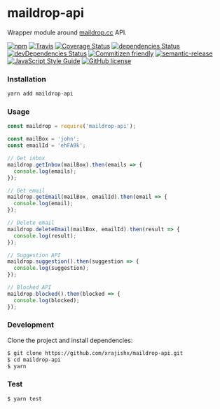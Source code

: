 # maildrop-api
Wrapper module around [maildrop.cc](https://maildrop.cc) API.

[![npm](https://img.shields.io/npm/v/maildrop-api.svg)](https://www.npmjs.com/package/maildrop-api)
[![Travis](https://img.shields.io/travis/xrajishx/maildrop-api.svg)](https://travis-ci.org/xrajishx/maildrop-api)
[![Coverage Status](https://coveralls.io/repos/github/xrajishx/maildrop-api/badge.svg)](https://coveralls.io/github/xrajishx/maildrop-api)
[![dependencies Status](https://david-dm.org/xrajishx/maildrop-api/status.svg)](https://david-dm.org/xrajishx/maildrop-api)
[![devDependencies Status](https://david-dm.org/xrajishx/maildrop-api/dev-status.svg)](https://david-dm.org/xrajishx/maildrop-api?type=dev)
[![Commitizen friendly](https://img.shields.io/badge/commitizen-friendly-brightgreen.svg)](http://commitizen.github.io/cz-cli/)
[![semantic-release](https://img.shields.io/badge/%20%20%F0%9F%93%A6%F0%9F%9A%80-semantic--release-e10079.svg)](https://github.com/semantic-release/semantic-release)
[![JavaScript Style Guide](https://img.shields.io/badge/code_style-standard-brightgreen.svg)](https://standardjs.com)
[![GitHub license](https://img.shields.io/badge/license-MIT-blue.svg)](https://raw.githubusercontent.com/xrajishx/maildrop-api/master/LICENSE)

### Installation

```bash
yarn add maildrop-api
```
### Usage
```javascript
const maildrop = require('maildrop-api');

const mailBox = 'john';
const emailId = 'ehFA9k';

// Get inbox
maildrop.getInbox(mailBox).then(emails => {
  console.log(emails);
});

// Get email
maildrop.getEmail(mailBox, emailId).then(email => {
  console.log(email);
});

// Delete email
maildrop.deleteEmail(mailBox, emailId).then(result => {
  console.log(result);
});

// Suggestion API
maildrop.suggestion().then(suggestion => {
  console.log(suggestion);
});

// Blocked API
maildrop.blocked().then(blocked => {
  console.log(blocked);
});
```
### Development
Clone the project and install dependencies:
```bash
$ git clone https://github.com/xrajishx/maildrop-api.git
$ cd maildrop-api
$ yarn
```
### Test
```bash
$ yarn test
```
